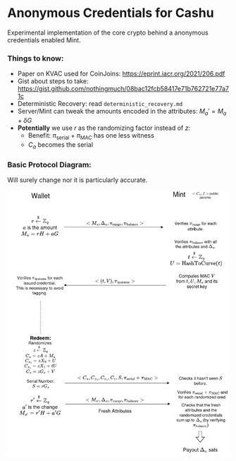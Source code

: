 # Anonymous Credentials for Cashu

Experimental implementation of the core crypto behind a anonymous credentials enabled Mint.

### Things to know:
* Paper on KVAC used for CoinJoins: https://eprint.iacr.org/2021/206.pdf
* Gist about steps to take: https://gist.github.com/nothingmuch/08bac12fcb58417e71b762721e77a71c
* Deterministic Recovery: read `deterministic_recovery.md`
* Server/Mint can tweak the amounts encoded in the attributes: $M_a' = M_a + \delta G$
* **Potentially** we use $r$ as the randomizing factor instead of $z$:
  - Benefit: $\pi_\text{serial}+\pi_\text{MAC}$ has one less witness
  - $C_a$ becomes the serial

### Basic Protocol Diagram:

Will surely change nor it is particularly accurate.

![](kvac.devcall.diagram.png)
